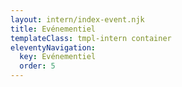 ```yaml
---
layout: intern/index-event.njk
title: Evénementiel
templateClass: tmpl-intern container
eleventyNavigation:
  key: Evénementiel
  order: 5
---
```


